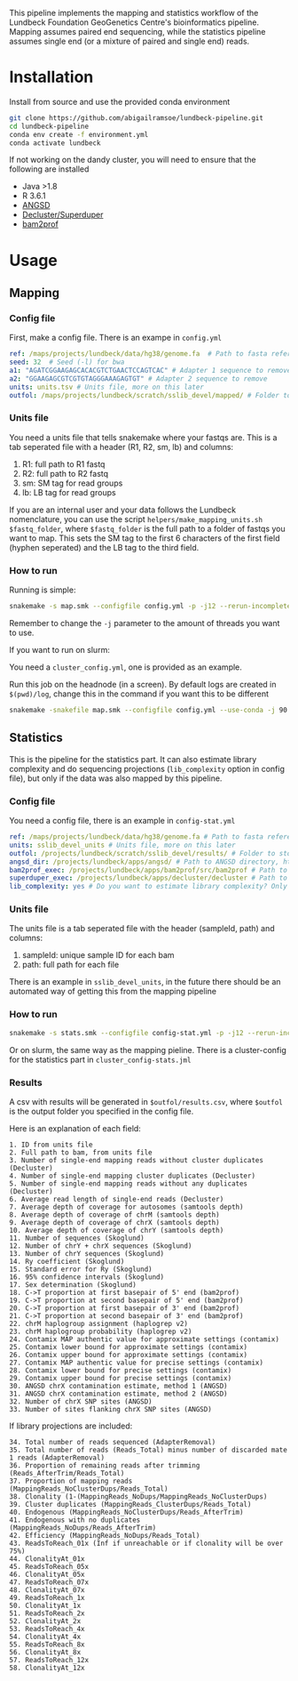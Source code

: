 This pipeline implements the mapping and statistics workflow of the Lundbeck Foundation GeoGenetics Centre's bioinformatics pipeline. Mapping assumes paired end sequencing, while the statistics pipeline assumes single end (or a mixture of paired and single end) reads.

# Installation 

Install from source and use the provided conda environment 
```bash 
git clone https://github.com/abigailramsoe/lundbeck-pipeline.git
cd lundbeck-pipeline
conda env create -f environment.yml
conda activate lundbeck
```

If not working on the dandy cluster, you will need to ensure that the following are installed 
* Java >1.8
* R 3.6.1
* [ANGSD](https://github.com/ANGSD/angsd)
* [Decluster/Superduper](https://github.com/ANGSD/decluster)
* [bam2prof](https://github.com/grenaud/bam2prof) 


# Usage 

## Mapping 

### Config file 

First, make a config file.  There is an exampe in `config.yml`

```yaml
ref: /maps/projects/lundbeck/data/hg38/genome.fa  # Path to fasta reference genome 
seed: 32  # Seed (-l) for bwa
a1: "AGATCGGAAGAGCACACGTCTGAACTCCAGTCAC" # Adapter 1 sequence to remove
a2: "GGAAGAGCGTCGTGTAGGGAAAGAGTGT" # Adapter 2 sequence to remove 
units: units.tsv # Units file, more on this later
outfol: /maps/projects/lundbeck/scratch/sslib_devel/mapped/ # Folder to write mapped files to 
 ```

### Units file 

You need a units file that tells snakemake where your fastqs are. This is a tab seperated file with a header (R1, R2, sm, lb) and columns:
1. R1: full path to R1 fastq
2. R2: full path to R2 fastq
3. sm: SM tag for read groups
4. lb: LB tag for read groups

If you are an internal user and your data follows the Lundbeck nomenclature, you can use the script `helpers/make_mapping_units.sh $fastq_folder`, where `$fastq_folder` is the full path to a folder of fastqs you want to map. This sets the SM tag to the first 6 characters of the first field (hyphen seperated) and the LB tag to the third field. 

### How to run 

Running is simple: 
```bash
snakemake -s map.smk --configfile config.yml -p -j12 --rerun-incomplete 
```
Remember to change the `-j` parameter to the amount of threads you want to use. 

If you want to run on slurm:

You need a `cluster_config.yml`, one is provided as an example. 

Run this job on the headnode (in a screen). By default logs are created in `$(pwd)/log`, change this in the command if you want this to be different

```bash
snakemake -snakefile map.smk --configfile config.yml --use-conda -j 90 --cluster-config cluster_config.yml --cluster "sbatch --export=ALL -t {cluster.time} --ntasks-per-node {cluster.ntasks_per_node} --nodes {cluster.nodes} --cpus-per-task {cluster.cpus_per_task} --mem {cluster.memory} --partition {cluster.partition} --job-name {rulename}.{jobid} --output=$(pwd)/log/slurm-%j.out" --conda-frontend mamba --latency-wait 60  --rerun-incomplete --rerun-triggers mtime --conda-frontend mamba
```

## Statistics 

This is the pipeline for the statistics part. It can also estimate library complexity and do sequencing projections (`lib_complexity` option in config file), but only if the data was also mapped by this pipeline. 

### Config file 
You need a config file, there is an example in `config-stat.yml`

```yaml
ref: /maps/projects/lundbeck/data/hg38/genome.fa # Path to fasta reference genome 
units: sslib_devel_units # Units file, more on this later
outfol: /projects/lundbeck/scratch/sslib_devel/results/ # Folder to store the results 
angsd_dir: /projects/lundbeck/apps/angsd/ # Path to ANGSD directory, https://github.com/ANGSD/angsd
bam2prof_exec: /projects/lundbeck/apps/bam2prof/src/bam2prof # Path to bam2prof executable https://github.com/grenaud/bam2prof
superduper_exec: /projects/lundbeck/apps/decluster/decluster # Path to decluster executable https://github.com/ANGSD/decluster
lib_complexity: yes # Do you want to estimate library complexity? Only available if mapped by this pipeline 
```

### Units file 

The units file is a tab seperated file with the header (sampleId, path) and columns:
1. sampleId: unique sample ID for each bam
2. path: full path for each file

There is an example in `sslib_devel_units`, in the future there should be an automated way of getting this from the mapping pipeline 

### How to run 

```bash
snakemake -s stats.smk --configfile config-stat.yml -p -j12 --rerun-incomplete 
```

Or on slurm, the same way as the mapping pieline. There is a cluster-config for the statistics part in `cluster_config-stats.jml`

### Results 

A csv with results will be generated in `$outfol/results.csv`, where `$outfol` is the output folder you specified in the config file. 

Here is an explanation of each field:

```
1. ID from units file
2. Full path to bam, from units file
3. Number of single-end mapping reads without cluster duplicates (Decluster)
4. Number of single-end mapping cluster duplicates (Decluster)
5. Number of single-end mapping reads without any duplicates (Decluster)
6. Average read length of single-end reads (Decluster)
7. Average depth of coverage for autosomes (samtools depth)
8. Average depth of coverage of chrM (samtools depth)
9. Average depth of coverage of chrX (samtools depth)
10. Average depth of coverage of chrY (samtools depth)
11. Number of sequences (Skoglund)
12. Number of chrY + chrX sequences (Skoglund)
13. Number of chrY sequences (Skoglund)
14. Ry coefficient (Skoglund)
15. Standard error for Ry (Skoglund)
16. 95% confidence intervals (Skoglund)
17. Sex determination (Skoglund)
18. C->T proportion at first basepair of 5' end (bam2prof)
19. C->T proportion at second basepair of 5' end (bam2prof)
20. C->T proportion at first basepair of 3' end (bam2prof)
21. C->T proportion at second basepair of 3' end (bam2prof)
22. chrM haplogroup assignment (haplogrep v2)
23. chrM haplogroup probability (haplogrep v2)
24. Contamix MAP authentic value for approximate settings (contamix)
25. Contamix lower bound for approximate settings (contamix)
26. Contamix upper bound for approximate settings (contamix)
27. Contamix MAP authentic value for precise settings (contamix)
28. Contamix lower bound for precise settings (contamix)
29. Contamix upper bound for precise settings (contamix)
30. ANGSD chrX contamination estimate, method 1 (ANGSD)
31. ANGSD chrX contamination estimate, method 2 (ANGSD)
32. Number of chrX SNP sites (ANGSD)
33. Number of sites flanking chrX SNP sites (ANGSD)
```

If library projections are included:

```
34. Total number of reads sequenced (AdapterRemoval)
35. Total number of reads (Reads_Total) minus number of discarded mate 1 reads (AdapterRemoval)
36. Proportion of remaining reads after trimming (Reads_AfterTrim/Reads_Total)
37. Proportion of mapping reads (MappingReads_NoClusterDups/Reads_Total)
38. Clonality (1-(MappingReads_NoDups/MappingReads_NoClusterDups)
39. Cluster duplicates (MappingReads_ClusterDups/Reads_Total)
40. Endogenous (MappingReads_NoClusterDups/Reads_AfterTrim)
41. Endogenous with no duplicates (MappingReads_NoDups/Reads_AfterTrim)
42. Efficiency (MappingReads_NoDups/Reads_Total)
43. ReadsToReach_01x (Inf if unreachable or if clonality will be over 75%)
44. ClonalityAt_01x
45. ReadsToReach_05x
46. ClonalityAt_05x
47. ReadsToReach_07x
48. ClonalityAt_07x
49. ReadsToReach_1x
50. ClonalityAt_1x
51. ReadsToReach_2x
52. ClonalityAt_2x
53. ReadsToReach_4x
54. ClonalityAt_4x
55. ReadsToReach_8x
56. ClonalityAt_8x
57. ReadsToReach_12x
58. ClonalityAt_12x
```
